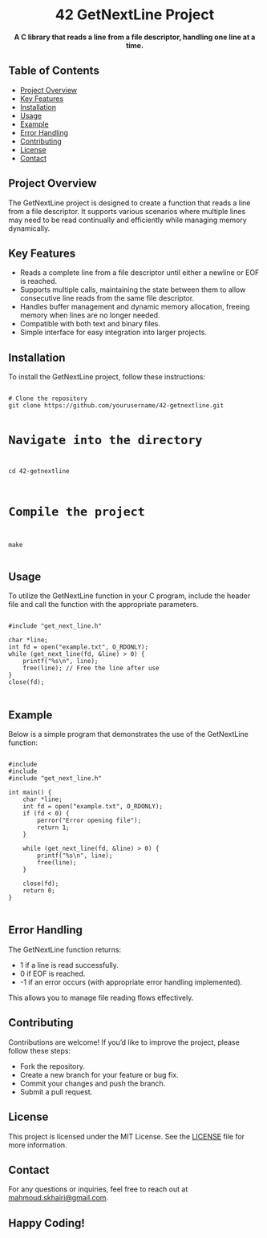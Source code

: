 <h1 align="center">42 GetNextLine Project</h1>

<p align="center">
  <strong>A C library that reads a line from a file descriptor, handling one line at a time.</strong>
</p>

<h2>Table of Contents</h2>
<ul>
  <li><a href="#project-overview">Project Overview</a></li>
  <li><a href="#key-features">Key Features</a></li>
  <li><a href="#installation">Installation</a></li>
  <li><a href="#usage">Usage</a></li>
  <li><a href="#example">Example</a></li>
  <li><a href="#error-handling">Error Handling</a></li>
  <li><a href="#contributing">Contributing</a></li>
  <li><a href="#license">License</a></li>
  <li><a href="#contact">Contact</a></li>
</ul>

<h2 id="project-overview">Project Overview</h2>
<p>
  The GetNextLine project is designed to create a function that reads a line from a file descriptor. It supports various scenarios where multiple lines may need to be read continually and efficiently while managing memory dynamically.
</p>

<h2 id="key-features">Key Features</h2>
<ul>
  <li>Reads a complete line from a file descriptor until either a newline or EOF is reached.</li>
  <li>Supports multiple calls, maintaining the state between them to allow consecutive line reads from the same file descriptor.</li>
  <li>Handles buffer management and dynamic memory allocation, freeing memory when lines are no longer needed.</li>
  <li>Compatible with both text and binary files.</li>
  <li>Simple interface for easy integration into larger projects.</li>
</ul>

<h2 id="installation">Installation</h2>
<p>To install the GetNextLine project, follow these instructions:</p>
<pre>
<code>
# Clone the repository
git clone https://github.com/yourusername/42-getnextline.git

# Navigate into the directory
cd 42-getnextline

# Compile the project
make
</code>
</pre>

<h2 id="usage">Usage</h2>
<p>To utilize the GetNextLine function in your C program, include the header file and call the function with the appropriate parameters.</p>

<pre>
<code>
#include "get_next_line.h"

char *line;
int fd = open("example.txt", O_RDONLY);
while (get_next_line(fd, &line) > 0) {
    printf("%s\n", line);
    free(line); // Free the line after use
}
close(fd);
</code>
</pre>

<h2 id="example">Example</h2>
<p>Below is a simple program that demonstrates the use of the GetNextLine function:</p>

<pre>
<code>
#include <stdio.h>
#include <fcntl.h>
#include "get_next_line.h"

int main() {
    char *line;
    int fd = open("example.txt", O_RDONLY);
    if (fd < 0) {
        perror("Error opening file");
        return 1;
    }

    while (get_next_line(fd, &line) > 0) {
        printf("%s\n", line);
        free(line);
    }

    close(fd);
    return 0;
}
</code>
</pre>

<h2 id="error-handling">Error Handling</h2>
<p>The GetNextLine function returns:
<ul>
  <li>1 if a line is read successfully.</li>
  <li>0 if EOF is reached.</li>
  <li>-1 if an error occurs (with appropriate error handling implemented).</li>
</ul>
This allows you to manage file reading flows effectively.</p>

<h2 id="contributing">Contributing</h2>
<p>Contributions are welcome! If you’d like to improve the project, please follow these steps:</p>
<ul>
  <li>Fork the repository.</li>
  <li>Create a new branch for your feature or bug fix.</li>
  <li>Commit your changes and push the branch.</li>
  <li>Submit a pull request.</li>
</ul>

<h2 id="license">License</h2>
<p>This project is licensed under the MIT License. See the <a href="LICENSE">LICENSE</a> file for more information.</p>

<h2 id="contact">Contact</h2>
<p>For any questions or inquiries, feel free to reach out at <a href="mailto:your-email@example.com">mahmoud.skhairi@gmail.com</a>.</p>

<h2>Happy Coding!</h2>
